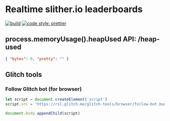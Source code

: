 # Realtime slither.io leaderboards

[![build](https://travis-ci.org/vvanelslande/realtime-slither.io-leaderboards.svg?branch=master)](https://travis-ci.org/vvanelslande/realtime-slither.io-leaderboards)
[![code style: prettier](https://img.shields.io/badge/code_style-prettier-brightgreen.svg)](https://prettier.io)

## process.memoryUsage().heapUsed API: /heap-used

```json
{ "bytes": 0, "pretty": "" }
```

## Glitch tools

### Follow Glitch bot (for browser)

```js
let script = document.createElement('script')
script.src = 'https://rsl.glitch.me/glitch-tools/browser/follow-bot.bundle.js'

document.body.appendChild(script)
```
